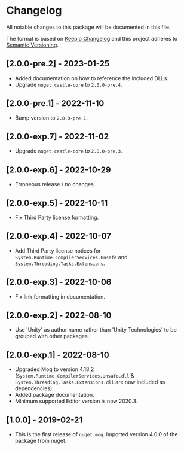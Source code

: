 # Changelog

All notable changes to this package will be documented in this file.

The format is based on [Keep a Changelog](http://keepachangelog.com/en/1.0.0/) and this project adheres to
[Semantic Versioning](http://semver.org/spec/v2.0.0.html).

## [2.0.0-pre.2] - 2023-01-25

- Added documentation on how to reference the included DLLs.
- Upgrade `nuget.castle-core` to `2.0.0-pre.4`.

## [2.0.0-pre.1] - 2022-11-10

- Bump version to `2.0.0-pre.1`.

## [2.0.0-exp.7] - 2022-11-02

- Upgrade `nuget.castle-core` to `2.0.0-pre.3`.

## [2.0.0-exp.6] - 2022-10-29

- Erroneous release / no changes.

## [2.0.0-exp.5] - 2022-10-11

- Fix Third Party license formatting.

## [2.0.0-exp.4] - 2022-10-07

- Add Third Party license notices for `System.Runtime.CompilerServices.Unsafe` and `System.Threading.Tasks.Extensions`.

## [2.0.0-exp.3] - 2022-10-06

- Fix link formatting in documentation.

## [2.0.0-exp.2] - 2022-08-10

- Use 'Unity' as author name rather than 'Unity Technologies' to be grouped with other packages.

## [2.0.0-exp.1] - 2022-08-10

- Upgraded Moq to version 4.18.2 (`System.Runtime.CompilerServices.Unsafe.dll` & `System.Threading.Tasks.Extensions.dll` are now included as dependencies).
- Added package documentation.
- Minimum supported Editor version is now 2020.3.

## [1.0.0] - 2019-02-21

- This is the first release of `nuget.moq`. Imported version 4.0.0 of the package from nuget.
